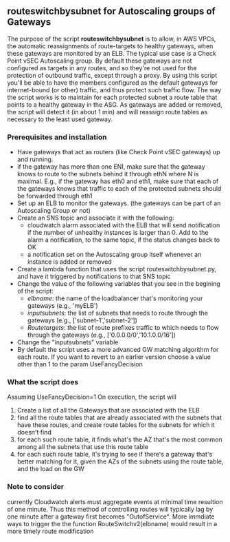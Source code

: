 ## routeswitchbysubnet for Autoscaling groups of Gateways

The purpose of the script **routeswitchbysubnet** is to allow, in AWS VPCs, the automatic reassignments of route-targets to healthy gateways, when these gateways are monitored by an ELB.
The typical use case is a Check Point vSEC Autoscaling group. By default these gateways are not configured as targets in any routes, and so they're not used for the protection of outbound traffic, except through a proxy. By using this script you'll be able to have the members configured as the default gateways for internet-bound (or other) traffic, and thus protect such traffic flow.
The way the script works is to maintain for each protected subnet a route table that points to a healthy gateway in the ASG. As gateways are added or removed, the script will detect it (in about 1 min) and will reassign route tables as necessary to the least used gateway. 



### Prerequisites and installation

- Have gateways that act as routers (like Check Point vSEC gateways) up and running.  
- if the gateway has more than one ENI, make sure that the gateway knows to route to the subnets behind it through ethN where N is maximal. E.g., if the gateway has eth0 and eth1, make sure that each of the gateways knows that traffic to each of the protected subnets should be forwarded through eth1
- Set up an ELB to monitor the gateways. (the gateways can be part of an Autoscaling Group or not)
- Create an SNS topic and associate it with the following:
    - cloudwatch alarm associated with the ELB that will send notification if the number of unhealthy instances is larger than 0. Add to the alarm a notification, to the same topic, if the status changes back to OK
    - a notification set on the Autoscaling group itself whenever an instance is added or removed	
- Create a lambda function that uses the script routeswitchbysubnet.py, and have it triggered by notifications to that SNS topic 
- Change the value of the following variables that you see in the begining of the script:
    - *elbname*: the name of the loadbalancer that's monitoring your gateways (e.g., 'myELB')
    - *inputsubnets*: the list of subnets that needs to route through the gateways (e.g., ['subnet-1','subnet-2'])
    - *Routetargets*: the list of route prefixes traffic to which needs to flow through the gateways (e.g., ['0.0.0.0/0','10.1.0.0/16'])
- Change the "inputsubnets" variable
- By default the script uses a more advanced GW matching algorithm for each route. If you want to revert to an earlier version choose a value other than 1 to the param UseFancyDecision


### What the script does

Assuming UseFancyDecision=1 On execution, the script will 
1) Create a list of all the Gateways that are associated with the ELB
2) find all the route tables that are already associated with the subnets that have these routes, and create route tables for the subnets for which it doesn't find 
3) for each such route table, it finds what's the AZ that's the most common among all the subnets that use this route table
4) for each such route table, it's trying to see if there's a gateway that's better matching for it, given the AZs of the subnets using the route table, and the load on the GW

### Note to consider
currently Cloudwatch alerts must aggregate events at minimal time resultion of one minute. Thus this method of controlling routes will typically lag by one minute after a gateway first becomes "OutofService". More immdiate ways to trigger the the function RouteSwitchv2(elbname) would result in a more timely route modification

